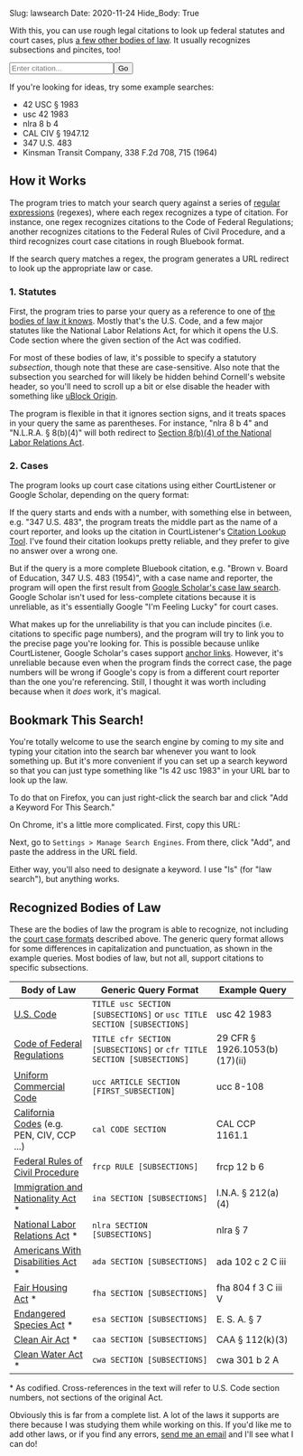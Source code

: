Slug: lawsearch
Date: 2020-11-24
Hide_Body: True

With this, you can use rough legal citations to look up federal statutes and court cases, plus [a few other bodies of law](#recognized-bodies-of-law). It usually recognizes subsections and pincites, too!

<form class="main-search" onsubmit="handleSearch(event)">
    <input type="search" placeholder="Enter citation..." name="q" id="q"><input type="submit" value="Go">
    <br>
    <label for="q" id="explainer" class="search-label"></label>
</form>

<script>
/*
This program checks the user's query against a list of schemas
(defined below), and then uses information from first matching
schema to build a URL, then redirect to it.

Schema Fields
=============
regexes:   an array of regexes that will trigger the schema, with
           named capture groups that will be available in URLParts.
           Normally only one regex is necessary, but secondary
           regexes can be used to allow rearranging capture groups.
             A capture group named "hash" has special behavior: If
           it is present, a "#" sign will be appended to the end 
           of the URL, followed by the hash group as modified by
           the hashPrefix and hashSeparator URLParts.

URLParts:  a dictionary of strings used to construct the target
           URL. Wherever a URLPart contains a named capture group,
           enclosed in square brackets, it will be replaced with the
           value of that capture group. Three URLParts are allowed:
           (1) baseURL: Required for all schemas. Should only
               reference *mandatory* capture groups.
           (2) hashPrefix: Optional. If present, it will be added to
               the beginning of the hash, after the "#" sign.
           (3) "hashSeparator": Optional. If present, the hash will
               be split on any occurrence of a non-alphanumeric
               character, and rejoined using the hashSeparator.
               This is primarily meant for constructing subsection
               references. For instance, on the Cornell website,
               subsection keys are separated by the "_" sign.

remapKeys: a dictionary of dictionaries. Each dictionary key is
           the name of a regex capture group whose value should be
           replaced by the corresponding value in the dictionary.
             Primarily useful for indexing pre-codification statutes
           to their location in the U.S. Code, but problematic for
           statutes that were codified into multiple titles.

forceUpperCase: an array of names of capture groups whose contents
                should be converted to upper case before URL
                generation.

forceLowerCase: see above.
*/

const schemas = [
// first, check it against federal bodies of law
{ // U.S. Code
  "regexes": [
    /(?<title>\d+) U\.? ?S\.? ?(?:C\.?|Code) §? ?(?<section>[\w.]+)(?:(?: |\()(?<hash>.+))?/i,
    /U\.?S\.?C\.? (?<title>\d+) §? ?(?<section>[\w.]+)(?:(?: |\()(?<hash>.+))?/i
  ],
  "URLParts": {
    "baseURL": "https://www.law.cornell.edu/uscode/text/[title]/[section]",
    "hashSeparator": "_"
  }
},
{ // Code of Federal Regulations
  "regexes": [
    /(?<title>\d+) C\.? ?F\.? ?R\.? §? ?(?<section>[\w.]+)(?:(?: |\()(?<hash>.+))?/i,
    /C\.?F\.?R\.? (?<title>\d+) §? ?(?<section>[\w.]+)(?:(?: |\()(?<hash>.+))?/i
  ],
  "URLParts": {
    "baseURL": "https://www.law.cornell.edu/cfr/text/[title]/[section]",
    "hashSeparator": "_"
  }
},
{ // Federal Rules of Civil Procedure
  "regexes": [/F\.? ?R\.? ?C\.? ?P\.? ?(?<rule>\d+[a-z]?)(?:(?: |\()(?<hash>.+))?/i],
  "URLParts": {
    "baseURL": "https://www.law.cornell.edu/rules/frcp/rule_[rule]",
    "hashPrefix": "rule_[rule]_",
    "hashSeparator": "_"
  }
},
// next, check aganst known pre-codification statutes
{ // Immigration and Nationality Act
  "regexes": [/I\.? ?N\.? ?A\.? §? ?(?<section>[\w.]+)(?:(?: |\()(?<hash>.+))?/i],
  "URLParts": {
    "baseURL": "https://www.law.cornell.edu/uscode/text/8/[section]",
    "hashSeparator": "_"
  },
  "remapKeys": {"section": {"101":"1101", "102":"1102", "103":"1103", "104":"1104", "105":"1105", "106":"1105a", "201":"1151", "202":"1152", "203":"1153", "204":"1154", "205":"1155", "206":"1156", "207":"1157", "208":"1158", "209":"1159", "210":"1160", "210a":"1161", "211":"1181", "212":"1182", "213":"1183", "213a":"1183a", "214":"1184", "215":"1185", "216":"1186a", "216a":"1186b", "217":"1187", "218":"1188", "219":"1189", "221":"1201", "222":"1202", "223":"1203", "224":"1204", "231":"1221", "232":"1222", "233":"1223", "234":"1224", "235":"1225", "235a":"1225a", "236":"1226", "236a":"1226a", "237":"1227", "238":"1228", "239":"1229", "240":"1229a", "240a":"1229b", "240b":"1229c", "240c":"1230", "241":"1231", "242":"1252", "242a":"1252a", "242b":"1252b", "243":"1253", "244":"1254a", "245":"1255", "245a":"1255a", "246":"1256", "247":"1257", "248":"1258", "249":"1259", "250":"1260", "251":"1281", "252":"1282", "253":"1283", "254":"1284", "255":"1285", "256":"1286", "257":"1287", "258":"1288", "261":"1301", "262":"1302", "263":"1303", "264":"1304", "265":"1305", "266":"1306", "271":"1321", "272":"1322", "273":"1323", "274":"1324", "274a":"1324a", "274b":"1324b", "274c":"1324c", "274d":"1324d", "275":"1325", "276":"1326", "277":"1327", "278":"1328", "279":"1329", "280":"1330", "281":"1351", "282":"1352", "283":"1353", "284":"1354", "285":"1355", "286":"1356", "287":"1357", "288":"1358", "289":"1359", "290":"1360", "291":"1361", "292":"1362", "293":"1363", "294":"1363a", "295":"1363b", "301":"1401", "302":"1402", "303":"1403", "304":"1404", "305":"1405", "306":"1406", "307":"1407", "308":"1408", "309":"1409", "310":"1421", "311":"1422", "312":"1423", "313":"1424", "314":"1425", "315":"1426", "316":"1427", "317":"1428", "318":"1429", "319":"1430", "320":"1431", "321":"1432", "322":"1433", "323":"1434", "324":"1435", "325":"1436", "326":"1437", "327":"1438", "328":"1439", "329":"1440", "329a":"1440-1", "330":"1441", "331":"1442", "332":"1443", "333":"1444", "334":"1445", "335":"1446", "336":"1447", "337":"1448", "338":"1449", "339":"1450", "340":"1451", "341":"1452", "342":"1453", "343":"1454", "344":"1455", "345":"1456", "346":"1457", "347":"1458", "348":"1459", "349":"1481", "350":"1482", "351":"1483", "352":"1484", "353":"1485", "354":"1486", "355":"1487", "356":"1488", "357":"1489", "358":"1501", "359":"1502", "360":"1503", "361":"1504", "404":"1101", "405":"1101", "406":"1101", "407":"1101", "411":"1521", "412":"1522", "413":"1523", "414":"1524", "501":"1531", "502":"1532", "503":"1533", "504":"1534", "505":"1535", "506":"1536", "507":"1537"}}
},
{ // Endangered Species Act
  "regexes": [/E\.? ?S\.? ?A\.? §? ?(?<section>[\w.]+)(?:(?: |\()(?<hash>.+))?/i],
  "URLParts": {
    "baseURL": "https://www.law.cornell.edu/uscode/text/16/[section]",
    "hashSeparator": "_"
  },
  "remapKeys": {"section": {"2":"1531", "3":"1532", "4":"1533", "5":"1534", "6":"1535", "7":"1536", "8":"1537", "8A":"1537a", "9":"1538", "10":"1539", "11":"1540", "12":"1541", "15":"1542", "17":"1543", "18":"1544"}}
},
{ // Clean Air Act
  "regexes": [/C\.? ?A\.? ?A\.? §? ?(?<section>[\w.]+)(?:(?: |\()(?<hash>.+))?/i],
  "URLParts": {
    "baseURL": "https://www.law.cornell.edu/uscode/text/42/[section]",
    "hashSeparator": "_"
  },
  "remapKeys": {"section": {"101":"7401", "102":"7402", "103":"7403", "104":"7404", "105":"7405", "106":"7406", "107":"7407", "108":"7408", "109":"7409", "110":"7410", "111":"7411", "112":"7412", "113":"7413", "114":"7414", "115":"7415", "116":"7416", "117":"7417", "118":"7418", "119":"7419", "120":"7420", "121":"7421", "122":"7422", "123":"7423", "124":"7424", "125":"7425", "126":"7426", "127":"7427", "128":"7428", "129":"7429", "130":"7430", "131":"7431", "160":"7470", "161":"7471", "162":"7472", "163":"7473", "164":"7474", "165":"7475", "166":"7476", "167":"7477", "168":"7478", "169":"7479", "169a":"7491", "169A":"7491", "169b":"7492", "169B":"7492", "171":"7501", "172":"7502", "173":"7503", "174":"7504", "175":"7505", "175a":"7505a", "176":"7506", "176a":"7506a", "177":"7507", "178":"7508", "179":"7509", "179b":"7509a", "181":"7511", "182":"7511a", "183":"7511b", "184":"7511c", "185":"7511d", "185a":"7511e", "185b":"7511f", "186":"7512", "187":"7512a", "188":"7513", "189":"7513a", "190":"7513b", "191":"7514", "192":"7514a", "193":"7515", "202":"7521", "203":"7522", "204":"7523", "205":"7524", "206":"7525", "207":"7541", "208":"7542", "209":"7543", "210":"7544", "211":"7545", "213":"7547", "214":"7548", "215":"7549", "216":"7550", "217":"7552", "218":"7553", "219":"7554", "231":"7571", "232":"7572", "233":"7573", "234":"7574", "241":"7581", "242":"7582", "243":"7583", "244":"7584", "245":"7585", "246":"7586", "247":"7587", "248":"7588", "249":"7589", "250":"7590", "301":"7601", "302":"7602", "303":"7603", "304":"7604", "305":"7605", "306":"7606", "307":"7607", "308":"7608", "309":"7609", "310":"7610", "311":"7611", "312":"7612", "313":"7613", "314":"7614", "315":"7615", "316":"7616", "317":"7617", "318":"7618", "319":"7619", "320":"7620", "321":"7621", "322":"7622", "323":"7624", "324":"7625", "325":"7625-1", "326":"7625a", "327":"7626", "328":"7627", "201":"7641", "401":"7651", "402":"7651a", "403":"7651b", "404":"7651c", "405":"7651d", "406":"7651e", "407":"7651f", "408":"7651g", "409":"7651h", "410":"7651i", "411":"7651j", "412":"7651k", "413":"7651l", "414":"7651m", "415":"7651n", "416":"7651o", "501":"7661", "502":"7661a", "503":"7661b", "504":"7661c", "505":"7661d", "506":"7661e", "507":"7661f", "601":"7671", "602":"7671a", "603":"7671b", "604":"7671c", "605":"7671d", "606":"7671e", "607":"7671f", "608":"7671g", "609":"7671h", "610":"7671i", "611":"7671j", "612":"7671k", "613":"7671l", "614":"7671m", "615":"7671n", "616":"7671o", "617":"7671p", "618":"7671q"}}
},
{ // Clean Water Act
  "regexes": [/C\.? ?W\.? ?A\.? §? ?(?<section>[\w.]+)(?:(?: |\()(?<hash>.+))?/i],
  "URLParts": {
    "baseURL": "https://www.law.cornell.edu/uscode/text/33/[section]",
    "hashSeparator": "_"},
  "remapKeys": {"section": {"101":"1251", "112":"1262", "115":"1265", "301":"1311", "302":"1312", "303":"1313", "304":"1314", "305":"1315", "306":"1316", "307":"1317", "308":"1318", "309":"1319", "310":"1320", "316":"1326", "319":"1329", "401":"1341", "402":"1342", "403":"1343", "404":"1344", "405":"1345", "406":"1346", "501":"1361", "502":"1362", "505":"1365", "509":"1369", "510":"1370", "511":"1371", "517":"1376", "518":"1377"}}
},
{ // National Labor Relations Act
  "regexes": [/N\.? ?L\.? ?R\.? ?A\.? §? ?(?<section>[\w.]+)(?:(?: |\()(?<hash>.+))?/i],
  "URLParts": {
    "baseURL": "https://www.law.cornell.edu/uscode/text/29/[section]",
    "hashSeparator": "_"
  },
  "remapKeys": {"section": {"1":"151", "2":"152", "3":"153", "4":"154", "5":"155", "6":"156", "7":"157", "8":"158", "9":"159", "10":"160", "11":"161", "12":"162", "13":"163", "14":"164", "15":"165", "16":"166", "17":"167", "18":"168", "19":"169"}}
},
{ // Americans With Disabilities Act
  "regexes": [/A\.? ?D\.? ?A\.? §? ?(?<section>[\w.]+)(?:(?: |\()(?<hash>.+))?/i],
  "URLParts": {
    "baseURL": "https://www.law.cornell.edu/uscode/text/42/[section]",
    "hashSeparator": "_"},
  "remapKeys": {"section": {"2":"12101", "3":"12102", "101":"12111", "102":"12112", "103":"12113", "104":"12114", "105":"12115", "106":"12116", "107":"12117", "201":"12131", "202":"12132", "203":"12133", "204":"12134", "221":"12141", "222":"12142", "223":"12143", "224":"12144", "225":"12145", "226":"12146", "227":"12147", "228":"12148", "229":"12149", "230":"12150", "241":"12161", "242":"12162", "243":"12163", "244":"12164", "245":"12165", "301":"12181", "302":"12182", "303":"12183", "304":"12184", "305":"12185", "306":"12186", "307":"12187", "308":"12188", "309":"12189", "501":"12201", "502":"12202", "503":"12203", "504":"12204", "505":"12205", "506":"12206", "507":"12207", "508":"12208", "509":"12209", "510":"12210", "511":"12211", "513":"12212", "514":"12213"}}
},
{ // Fair Housing Act
  "regexes": [/F\.? ?H\.? ?A\.? §? ?(?<section>[\w.]+)(?:(?: |\()(?<hash>.+))?/i],
  "URLParts": {
    "baseURL": "https://www.law.cornell.edu/uscode/text/42/[section]",
    "hashSeparator": "_"},
  "remapKeys": {"section": {'801':'3601', '802':'3602', '803':'3603', '804':'3604', '805':'3605', '806':'3606', '807':'3607', '808':'3608', '808a':'3608a', '809':'3609', '810':'3610', '811':'3611', '812':'3612', '813':'3613', '814':'3614', '814a':'3614-1', '815':'3614a', '816':'3615', '817':'3616', '817a':'3616a', '818':'3617', '819':'3618', '820':'3619', '901':'3631'}}
},
// next, prominent model laws
{ // Uniform Commercial Code
  "regexes": [/U\.? ?C\.? ??C\.? §? ?(?<article>\d[a-z]?)\W+(?<section>\d+)(?:\W+(?<hash>\w+))?/i],
  "URLParts": {
    "baseURL": "https://www.law.cornell.edu/ucc/[article]/[article]-[section]",
    "hashPrefix": "[article]-[section]"
  },
  "forceUpperCase": ["article"]
},
{ // use Google Scholar if it looks like a full bluebook case citation
  "regexes": [/(?<name>.+), (?<cite>\d+ .+? \d+)(?:, (?<hash>\d+)(?:-\d+)?)?(?<remainder>.*?$)/i],
  "URLParts": {
    "baseURL": "https://scholar.google.com/scholar?as_sdt=2006&btnI=I&q=[name], [cite][remainder]",
    "hashPrefix": "p"}
},
{ // use CourtListener if it's a bare citation
  "regexes": [/^(?<volume>\d+) (?<reporter>.+) (?<page>\d+)$/i],
  "URLParts": {"baseURL": "https://www.courtlistener.com/c/[reporter]/[volume]/[page]"}
},
// check against known state statutes
{ // California
  "regexes": [/^Cal\.? (?<code>[a-z]+) §? ?(?<section>[\w.]+)/i],
  "URLParts": {"baseURL": "https://leginfo.legislature.ca.gov/faces/codes_displaySection.xhtml?lawCode=[code]&sectionNum=[section]"},
  "forceUpperCase": ["code"]
}];

/*
  Parses URL search query, and passes it to handleQuery().
  Runs upon page load, while the LawSearch page is hidden.
  Also puts the query into the search bar.
*/
document.addEventListener("DOMContentLoaded", () => {
  if (!location.search) {
    return document.body.removeAttribute('hidden');
  }

  let query = decodeURIComponent(location.search).trim().replace(/^\?(?:q=)?|\.$|,$|;$/g, '');
  document.getElementById("q").value = query.replace(/\+/g, ' ');

  handleQuery(query);
});

function handleSearch(event) {
  event.preventDefault()
  const query = document.getElementById("q").value
  handleQuery(query);
}

function handleQuery(query) {
  try {
    if (!query) return document.getElementById("explainer").innerHTML = "";
    window.location.href = getUrlForQuery(query);
  } catch (error) {
    document.body.removeAttribute('hidden');
    document.getElementById("explainer").innerHTML = error.message;
  }
}

function getUrlForQuery(query) {
  const match = getMatch(query);

  handleCaseInsensitivity(match);
  handleRemappedKeys(match);
  updateUrlParts(match);

  return buildUrl(match);
}

const MATCH_ERROR = "Sorry, I couldn't recognize that citation. Is it on the list of <a href='#recognized-bodies-of-law'>recognized bodies of law</a> or <a href='#2-cases'>case citation formats</a>?"
function getMatch(query) {
  for (var i = 0; i < schemas.length; i++) {
    var schema = schemas[i];
    for (var j = 0; j < schema.regexes.length; j++) {
      var match = query.match(schema.regexes[j]);
      if (match) return {
        keys: match.groups,
        schema: schema
      }
    }
  }
  throw Error(MATCH_ERROR);
}

function handleCaseInsensitivity(match) {
  const {schema, keys} = match;
  for (var k in schema.forceUpperCase) {
    keys[schema.forceUpperCase[k]] = keys[schema.forceUpperCase[k]].toUpperCase();
  }
  for (var k in schema.forceLowerCase) {
    keys[schema.forceLowerCase[k]] = keys[schema.forceLowerCase[k]].toLowerCase();
  }
}

const REMAPPED_KEY_ERROR = "Sorry, I don't have a U.S. Code section on file for that section of the Act. If it's a valid section, please <a href='mailto: simonraindrum@gmail.com'>let me know</a>!"
function handleRemappedKeys(match) {
  const {schema, keys} = match;
  for (var k in schema.remapKeys) {
    let remaps = schema.remapKeys[k];
    let newKey = remaps[keys[k]];
    if (!newKey) { newKey = remaps[keys[k].toUpperCase()]; }
    if (!newKey) { newKey = remaps[keys[k].toLowerCase()]; }
    if (!newKey) {
      throw Error(REMAPPED_KEY_ERROR);
    }
    keys[k] = newKey;
  }
}

function updateUrlParts(match) {
  const {schema, keys} = match;
  for (var k in keys) {
    let placeholder = new RegExp("\\[" + k + "\\]", 'g');
    for (var part in schema.URLParts) {
      schema.URLParts[part] = schema.URLParts[part].replace(placeholder, keys[k]);
    }
  }
}

function buildUrl(match) {
  const {schema, keys} = match;
  let url = schema.URLParts.baseURL;
  if (keys.hash) {
    url += "#";
    if (schema.URLParts.hashPrefix) { url += schema.URLParts.hashPrefix; }
    if (schema.URLParts.hashSeparator) {
      keys.hash = keys.hash.replace(/^\W+|\W+$/, '');
      keys.hash = keys.hash.split(/\W+/).join(schema.URLParts.hashSeparator);
    }
    url += keys.hash;
  }
  return url
}
</script>

If you're looking for ideas, try some example searches:

- 42 USC § 1983
- usc 42 1983
- nlra 8 b 4
- CAL CIV § 1947.12
- 347 U.S. 483
- Kinsman Transit Company, 338 F.2d 708, 715 (1964)

## How it Works

The program tries to match your search query against a series of [regular expressions](https://en.wikipedia.org/wiki/Regular_expression) (regexes), where each regex recognizes a type of citation. For instance, one regex recognizes citations to the Code of Federal Regulations; another recognizes citations to the Federal Rules of Civil Procedure, and a third recognizes court case citations in rough Bluebook format. 

If the search query matches a regex, the program generates a URL redirect to look up the appropriate law or case.

### 1. Statutes

First, the program tries to parse your query as a reference to one of [the bodies of law it knows](#recognized-bodies-of-law). Mostly that's the U.S. Code, and a few major statutes like the National Labor Relations Act, for which it opens the U.S. Code section where the given section of the Act was codified.

For most of these bodies of law, it's possible to specify a statutory *subsection*, though note that these are case-sensitive. Also note that the subsection you searched for will likely be hidden behind Cornell's website header, so you'll need to scroll up a bit or else disable the header with something like [uBlock Origin](https://ublockorigin.com/).

The program is flexible in that it ignores section signs, and it treats spaces in your query the same as parentheses. For instance, "nlra 8 b 4" and "N.L.R.A. § 8(b)(4)" will both redirect to [Section 8(b)(4) of the National Labor Relations Act](https://www.law.cornell.edu/uscode/text/29/158#b_4).

### 2. Cases

The program looks up court case citations using either CourtListener or Google Scholar, depending on the query format:

If the query starts and ends with a number, with something else in between, e.g. "347 U.S. 483", the program treats the middle part as the name of a court reporter, and looks up the citation in CourtListener's [Citation Lookup Tool](https://www.courtlistener.com/c/). I've found their citation lookups pretty reliable, and they prefer to give no answer over a wrong one.

But if the query is a more complete Bluebook citation, e.g. "Brown v. Board of Education, 347 U.S. 483 (1954)", with a case name and reporter, the program will open the first result from [Google Scholar's case law search](https://scholar.google.com/scholar?as_sdt=2006). Google Scholar isn't used for less-complete citations because it is unreliable, as it's essentially Google "I'm Feeling Lucky" for court cases.

What makes up for the unreliability is that you can include pincites (i.e. citations to specific page numbers), and the program will try to link you to the precise page you're looking for. This is possible because unlike CourtListener, Google Scholar's cases support [anchor links](http://www.echoecho.com/htmllinks08.htm). However, it's unreliable because even when the program finds the correct case, the page numbers will be wrong if Google's copy is from a different court reporter than the one you're referencing. Still, I thought it was worth including because when it *does* work, it's magical.

## Bookmark This Search!

You're totally welcome to use the search engine by coming to my site and typing your citation into the search bar whenever you want to look something up. But it's more convenient if you can set up a search keyword so that you can just type something like "ls 42 usc 1983" in your URL bar to look up the law.

To do that on Firefox, you can just right-click the search bar and click "Add a Keyword For This Search."

On Chrome, it's a little more complicated. First, copy this URL:

<code id="bookmarkURL"></code>
<script>
document.getElementById("bookmarkURL").innerHTML = window.location.href.split(/\?|#/)[0] + "?%s";
</script>

Next, go to `Settings > Manage Search Engines`. From there, click "Add", and paste the address in the URL field.

Either way, you'll also need to designate a keyword. I use "ls" (for "law search"), but anything works.

<div hidden id="downloadOption"><strong>Alternatively</strong>, if you don't want to rely on my website, you can download your own copy of the search engine, and run it entirely locally. To do that, <a href="/lawsearch" download>download this page</a> and save it somewhere that you're unlikely to delete it. Then, close this tab, open your local copy, and follow these same directions. That way, it'll be yours forever, though you might miss out on updates.</div>
<script>
if (window.location.protocol != "file:") {
    document.getElementById("downloadOption").removeAttribute("hidden")
}
</script>

## Recognized Bodies of Law

These are the bodies of law the program is able to recognize, not including the [court case formats](#2-cases) described above. The generic query format allows for some differences in capitalization and punctuation, as shown in the example queries. Most bodies of law, but not all, support citations to specific subsections.

| Body of Law                                                  | Generic Query Format                                         | Example Query                 |
| ------------------------------------------------------------ | ------------------------------------------------------------ | ----------------------------- |
| [U.S. Code](https://www.law.cornell.edu/uscode/text)         | `TITLE usc SECTION [SUBSECTIONS]` or `usc TITLE SECTION [SUBSECTIONS]` | usc 42 1983                   |
| [Code of Federal Regulations](https://www.law.cornell.edu/cfr/text) | `TITLE cfr SECTION [SUBSECTIONS]` or `cfr TITLE SECTION [SUBSECTIONS]` | 29 CFR § 1926.1053(b)(17)(ii) |
| [Uniform Commercial Code](https://www.law.cornell.edu/ucc)   | `ucc ARTICLE SECTION [FIRST_SUBSECTION]`                     | ucc 8-108                     |
| [California Codes](https://leginfo.legislature.ca.gov/faces/codes.xhtml) (e.g. PEN, CIV, CCP ...) | `cal CODE SECTION`                                           | CAL CCP 1161.1                |
| [Federal Rules of Civil Procedure](https://www.law.cornell.edu/rules/frcp) | `frcp RULE [SUBSECTIONS]`                                    | frcp 12 b 6                   |
| [Immigration and Nationality Act](https://www.law.cornell.edu/topn/immigration_and_nationality_act) * | `ina SECTION [SUBSECTIONS]`                                  | I.N.A. § 212(a)(4)            |
| [National Labor Relations Act](https://www.law.cornell.edu/topn/national_labor_relations_act) * | `nlra SECTION [SUBSECTIONS]`                                 | nlra § 7                      |
| [Americans With Disabilities Act](https://www.law.cornell.edu/topn/americans_with_disabilities_act_of_1990) * | `ada SECTION [SUBSECTIONS]`                                  | ada 102 c 2 C iii             |
| [Fair Housing Act](https://www.law.cornell.edu/topn/fair_housing_act) * | `fha SECTION [SUBSECTIONS]`                                  | fha 804 f 3 C iii V           |
| [Endangered Species Act](https://www.law.cornell.edu/topn/endangered_species_act_of_1973) * | `esa SECTION [SUBSECTIONS]`                                  | E. S. A. § 7                  |
| [Clean Air Act](https://www.law.cornell.edu/topn/clean_air_act) * | `caa SECTION [SUBSECTIONS]`                                  | CAA § 112(k)(3)               |
| [Clean Water Act](https://www.law.cornell.edu/topn/clean_water_act_of_1977) * | `cwa SECTION [SUBSECTIONS]`                                  | cwa 301 b 2 A                 |

\* As codified. Cross-references in the text will refer to U.S. Code section numbers, not sections of the original Act.

Obviously this is far from a complete list. A lot of the laws it supports are there because I was studying them while working on this. If you'd like me to add other laws, or if you find any errors, [send me an email](mailto:simonraindrum@gmail.com) and I'll see what I can do!
